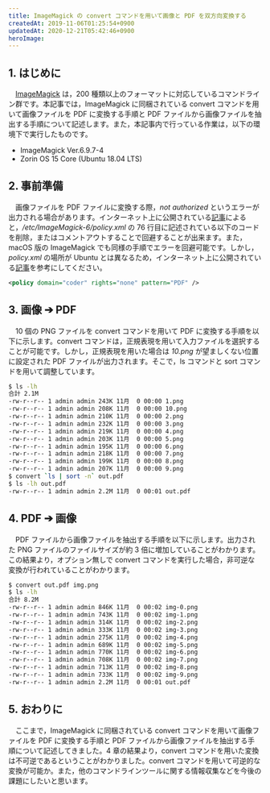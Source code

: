 ```yaml
---
title: ImageMagick の convert コマンドを用いて画像と PDF を双方向変換する
createdAt: 2019-11-06T01:25:54+0900
updatedAt: 2020-12-21T05:42:46+0900
heroImage: 
---
```


## 1. はじめに

　[ImageMagick](https://imagemagick.org/index.php) は，200 種類以上のフォーマットに対応しているコマンドライン群です。本記事では，ImageMagick に同梱されている convert コマンドを用いて画像ファイルを PDF に変換する手順と PDF ファイルから画像ファイルを抽出する手順について記述します。また，本記事内で行っている作業は，以下の環境下で実行したものです。

* ImageMagick Ver.6.9.7-4
* Zorin OS 15 Core (Ubuntu 18.04 LTS)

## 2. 事前準備

　画像ファイルを PDF ファイルに変換する際，*not authorized* というエラーが出力される場合があります。インターネット上に公開されている[記事](https://linux.just4fun.biz/?Linux%E7%92%B0%E5%A2%83%E8%A8%AD%E5%AE%9A/ImageMagick%E3%81%AEconvert%E3%82%B3%E3%83%9E%E3%83%B3%E3%83%89%E3%81%A7%E3%82%A8%E3%83%A9%E3%83%BC%E3%81%8C%E5%87%BA%E3%82%8B%E5%A0%B4%E5%90%88%E3%81%AE%E5%AF%BE%E5%87%A6%E6%96%B9%E6%B3%95)によると，*/etc/ImageMagick-6/policy.xml* の 76 行目に記述されている以下のコードを削除，またはコメントアウトすることで回避することが出来ます。また，macOS 版の ImageMagick でも同様の手順でエラーを回避可能です。しかし，*policy.xml* の場所が Ubuntu とは異なるため，インターネット上に公開されている[記事](https://qiita.com/atuyosi/items/b782ab2130570b72aa93)を参考にしてください。

```XML {linenos=table, linenostart=76}
<policy domain="coder" rights="none" pattern="PDF" />
```

## 3. 画像 ➔ PDF

　10 個の PNG ファイルを convert コマンドを用いて PDF に変換する手順を以下に示します。convert コマンドは，正規表現を用いて入力ファイルを選択することが可能です。しかし，正規表現を用いた場合は *10.png* が望ましくない位置に設定された PDF ファイルが出力されます。そこで，ls コマンドと sort コマンドを用いて調整しています。

```bash
$ ls -lh
合計 2.1M
-rw-r--r-- 1 admin admin 243K 11月  0 00:00 1.png
-rw-r--r-- 1 admin admin 208K 11月  0 00:00 10.png
-rw-r--r-- 1 admin admin 210K 11月  0 00:00 2.png
-rw-r--r-- 1 admin admin 232K 11月  0 00:00 3.png
-rw-r--r-- 1 admin admin 219K 11月  0 00:00 4.png
-rw-r--r-- 1 admin admin 203K 11月  0 00:00 5.png
-rw-r--r-- 1 admin admin 195K 11月  0 00:00 6.png
-rw-r--r-- 1 admin admin 218K 11月  0 00:00 7.png
-rw-r--r-- 1 admin admin 199K 11月  0 00:00 8.png
-rw-r--r-- 1 admin admin 207K 11月  0 00:00 9.png
$ convert `ls | sort -n` out.pdf
$ ls -lh out.pdf 
-rw-r--r-- 1 admin admin 2.2M 11月  0 00:01 out.pdf
```

## 4. PDF ➔ 画像

　PDF ファイルから画像ファイルを抽出する手順を以下に示します。出力された PNG ファイルのファイルサイズが約 3 倍に増加していることがわかります。この結果より，オプション無しで convert コマンドを実行した場合，非可逆な変換が行われていることがわかります。

```bash
$ convert out.pdf img.png
$ ls -lh
合計 8.2M
-rw-r--r-- 1 admin admin 846K 11月  0 00:02 img-0.png
-rw-r--r-- 1 admin admin 743K 11月  0 00:02 img-1.png
-rw-r--r-- 1 admin admin 314K 11月  0 00:02 img-2.png
-rw-r--r-- 1 admin admin 333K 11月  0 00:02 img-3.png
-rw-r--r-- 1 admin admin 275K 11月  0 00:02 img-4.png
-rw-r--r-- 1 admin admin 689K 11月  0 00:02 img-5.png
-rw-r--r-- 1 admin admin 770K 11月  0 00:02 img-6.png
-rw-r--r-- 1 admin admin 708K 11月  0 00:02 img-7.png
-rw-r--r-- 1 admin admin 713K 11月  0 00:02 img-8.png
-rw-r--r-- 1 admin admin 733K 11月  0 00:02 img-9.png
-rw-r--r-- 1 admin admin 2.2M 11月  0 00:01 out.pdf
```

## 5. おわりに

　ここまで，ImageMagick に同梱されている convert コマンドを用いて画像ファイルを PDF に変換する手順と PDF ファイルから画像ファイルを抽出する手順について記述してきました。4 章の結果より，convert コマンドを用いた変換は不可逆であるということがわかりました。convert コマンドを用いて可逆的な変換が可能か。また，他のコマンドラインツールに関する情報収集などを今後の課題にしたいと思います。